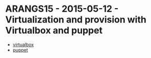 ARANGS15 - 2015-05-12 - Virtualization and provision with Virtualbox and puppet
===============================================================================

* [virtualbox](https://www.virtualbox.org/wiki/Downloads)
* [puppet](https://github.com/puppetlabs/puppet/releases)